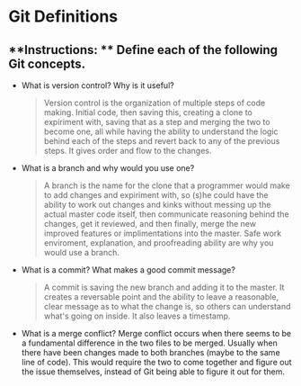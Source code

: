 # Git Definitions

**Instructions: ** Define each of the following Git concepts.
--
* What is version control?  Why is it useful?
	> Version control is the organization of multiple steps of code making. Initial code, then saving this, creating a clone to expiriment with, saving that as a step and merging the two to become one, all while having the ability to understand the logic behind each of the steps and revert back to any of the previous steps. It gives order and flow to the changes.

* What is a branch and why would you use one?
	> A branch is the name for the clone that a programmer would make to add changes and expiriment with, so (s)he could have the ability to work out changes and kinks without messing up the actual master code itself, then communicate reasoning behind the changes, get it reviewed, and then finally, merge the new improved features or implimentations into the master. Safe work enviroment, explanation, and proofreading ability are why you would use a branch.

* What is a commit? What makes a good commit message?
	> A commit is saving the new branch and adding it to the master. It creates a reversable point and the ability to leave a reasonable, clear message as to what the change is, so others can understand what's going on inside. It also leaves a timestamp.

* What is a merge conflict?
	Merge conflict occurs when there seems to be a fundamental difference in the two files to be merged. Usually when there have been changes made to both branches (maybe to the same line of code). This would require the two to come together and figure out the issue themselves, instead of Git being able to figure it out for them. 